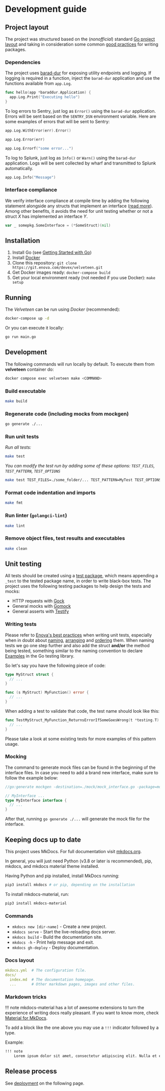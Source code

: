 # Development guide

## Project layout

The project was structured based on the (_nonofficial_) standard [Go project layout](https://github.com/golang-standards/project-layout) and taking in consideration some common [good practices](https://rakyll.org/style-packages) for writing packages.

### Dependencies

The project uses [barad-dur](https://git.enova.com/go/barad-dur) for exposing utility endpoints and logging. If logging is required in a function, inject the `barad-dur` application and use the functions available from `app.Log`.

```go
func hello(app *baraddur.Application) {
  app.Log.Print("Executing hello")
}
```

To log errors to Sentry, just log as `Error()` using the `barad-dur` application. Errors will be sent based on the `SENTRY_DSN` environment variable. Here are some examples of errors that will be sent to Sentry:

```go
app.Log.WithError(err).Error()
```

```go
app.Log.Error(err)
```

```go
app.Log.Errorf("some error...")
```

To log to Splunk, just log as `Info()` or `Warn()` using the `barad-dur` application. Logs will be sent collected by wharf and transmitted to Splunk automatically.

```go
app.Log.Info("Message")
```

### Interface compliance

We verify interface compliance at compile time by adding the following statement alongside any structs that implement an interface ([read more](https://github.com/uber-go/guide/blob/master/style.md#verify-interface-compliance)). Among other benefits, it avoids the need for unit testing whether or not a struct _X_ has implemented an interface _Y_.

```go
var _ somepkg.SomeInterface = (*SomeStruct)(nil)
```

## Installation

1. Install Go (see [Getting Started with Go](https://wiki.enova.com/display/EA/Getting+Started+with+Go))
2. Install [Docker](https://www.docker.com)
3. Clone this repository: `git clone https://git.enova.com/devex/velveteen.git`
4. Get Docker images ready: `docker-compose build`
5. Get your local environment ready (not needed if you use Docker): `make setup`

## Running

The *Velveteen* can be run using *Docker* (recommended):

```bash
docker-compose up -d
```

Or you can execute it locally:

```bash
go run main.go
```

## Development

The following commands will run locally by default. To execute them from __velveteen__ container do:

```bash
docker compose exec velveteen make <COMMAND>
```

### Build executable

```bash
make build
```

### Regenerate code (including mocks from mockgen)

```bash
go generate ./...
```

### Run unit tests

*Run all tests:*

```bash
make test
```

*You can modify the test run by adding some of these options: `TEST_FILES`, `TEST_PATTERN`, `TEST_OPTIONS`*

```bash
make test TEST_FILES=./some_folder/... TEST_PATTERN=MyTest TEST_OPTIONS="-count=1 -v"
```

### Format code indentation and imports

```bash
make fmt
```

### Run linter (`golangci-lint`)

```bash
make lint
```

### Remove object files, test results and executables

```bash
make clean
```

## Unit testing

All tests should be created using a [test package](https://tip.golang.org/cmd/go/#hdr-Test_packages), which means appending a `_test` to the tested package name, in order to write black-box tests. The project uses the following testing packages to help design the tests and mocks:

* HTTP requests with [Gock](https://github.com/h2non/gock)
* General mocks with [Gomock](https://github.com/golang/mock)
* General asserts with [Testify](https://github.com/stretchr/testify)

### Writing tests

Please refer to [Enova's best practices](https://git.enova.com/pages/Automation/learning-testing/unit_testing/unit_testing/#best-practices) when writing unit tests, especially when in doubt about [naming](https://git.enova.com/pages/Automation/learning-testing/unit_testing/unit_testing/#naming-your-tests), [arranging](https://git.enova.com/pages/Automation/learning-testing/unit_testing/unit_testing/#arranging-your-tests) and [ordering](https://git.enova.com/pages/Automation/learning-testing/unit_testing/unit_testing/#following-the-flow-of-the-application) them. When naming tests we go one step further and also add the struct __and/or__ the method being tested, something similar to the naming convention to declare [Examples](https://pkg.go.dev/testing#hdr-Examples) in the Go testing library.

So let's say you have the following piece of code:

```go
type MyStruct struct {
  // ...
}

func (s MyStruct) MyFunction() error {
  // ...
}
```

When adding a test to validate that code, the test name should look like this:

```go
func TestMyStruct_MyFunction_ReturnsErrorIfSomeGoesWrong(t *testing.T) {
  // ...
}
```

Please take a look at some existing tests for more examples of this pattern usage.

### Mocking

The command to generate mock files can be found in the beginning of the interface files. In case you need to add a brand new interface, make sure to follow the example below:

```go
//go:generate mockgen -destination=./mock/mock_interface.go -package=mock . MyInterface

// MyInterface ...
type MyInterface interface {
  // ...
}
```

After that, running `go generate ./...` will generate the mock file for the interface.

## Keeping docs up to date

This project uses MkDocs. For full documentation visit [mkdocs.org](https://www.mkdocs.org).

In general, you will just need Python (v3.8 or later is recommended), pip, mkdocs, and mkdocs material theme installed.

Having Python and pip installed, install MkDocs running:

```bash
pip3 install mkdocs # or pip, depending on the installation
```

To install mkdocs-material, run:

```bash
pip3 install mkdocs-material
```

### Commands

* `mkdocs new [dir-name]` - Create a new project.
* `mkdocs serve` - Start the live-reloading docs server.
* `mkdocs build` - Build the documentation site.
* `mkdocs -h` - Print help message and exit.
* `mkdocs gh-deploy` - Deploy documentation.

### Docs layout

```yaml
mkdocs.yml  # The configuration file.
docs/
  index.md  # The documentation homepage.
  ...       # Other markdown pages, images and other files.
```

### Markdown tricks

!!! note
    mkdocs-material has a lot of awesome extensions to turn the experience of writing docs really pleasant. If you want to know more, check [Material for MkDocs](https://squidfunk.github.io/mkdocs-material/getting-started).

To add a block like the one above you may use a `!!!` indicator followed by a type.

Example:

```markdown
!!! note
    Lorem ipsum dolor sit amet, consectetur adipiscing elit. Nulla et euismod nulla. Curabitur feugiat, tortor non consequat finibus, justo purus auctor massa, nec semper lorem quam in massa.
```

## Release process

See [deployment](deployment.md) on the following page.
